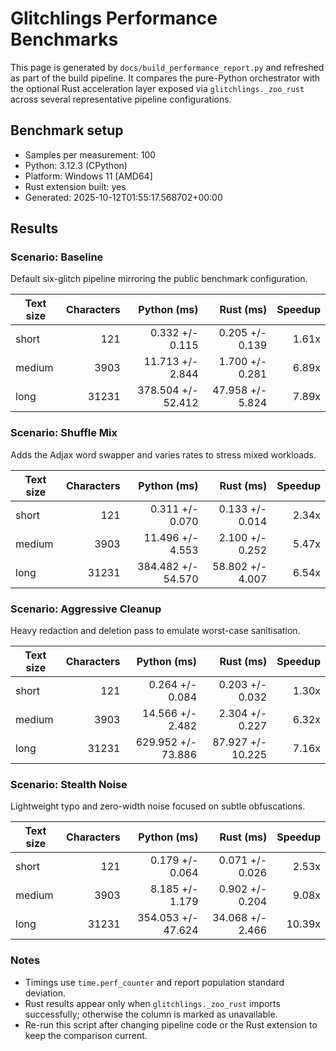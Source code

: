 # Glitchlings Performance Benchmarks

This page is generated by `docs/build_performance_report.py` and refreshed as part of the build pipeline. It compares the pure-Python orchestrator with the optional Rust acceleration layer exposed via `glitchlings._zoo_rust` across several representative pipeline configurations.

## Benchmark setup

- Samples per measurement: 100
- Python: 3.12.3 (CPython)
- Platform: Windows 11 [AMD64]
- Rust extension built: yes
- Generated: 2025-10-12T01:55:17.568702+00:00

## Results

### Scenario: Baseline

Default six-glitch pipeline mirroring the public benchmark configuration.

| Text size | Characters | Python (ms) | Rust (ms) | Speedup |
| --- | ---: | ---: | ---: | ---: |
| short | 121 | 0.332 +/- 0.115 | 0.205 +/- 0.139 | 1.61x |
| medium | 3903 | 11.713 +/- 2.844 | 1.700 +/- 0.281 | 6.89x |
| long | 31231 | 378.504 +/- 52.412 | 47.958 +/- 5.824 | 7.89x |

### Scenario: Shuffle Mix

Adds the Adjax word swapper and varies rates to stress mixed workloads.

| Text size | Characters | Python (ms) | Rust (ms) | Speedup |
| --- | ---: | ---: | ---: | ---: |
| short | 121 | 0.311 +/- 0.070 | 0.133 +/- 0.014 | 2.34x |
| medium | 3903 | 11.496 +/- 4.553 | 2.100 +/- 0.252 | 5.47x |
| long | 31231 | 384.482 +/- 54.570 | 58.802 +/- 4.007 | 6.54x |

### Scenario: Aggressive Cleanup

Heavy redaction and deletion pass to emulate worst-case sanitisation.

| Text size | Characters | Python (ms) | Rust (ms) | Speedup |
| --- | ---: | ---: | ---: | ---: |
| short | 121 | 0.264 +/- 0.084 | 0.203 +/- 0.032 | 1.30x |
| medium | 3903 | 14.566 +/- 2.482 | 2.304 +/- 0.227 | 6.32x |
| long | 31231 | 629.952 +/- 73.886 | 87.927 +/- 10.225 | 7.16x |

### Scenario: Stealth Noise

Lightweight typo and zero-width noise focused on subtle obfuscations.

| Text size | Characters | Python (ms) | Rust (ms) | Speedup |
| --- | ---: | ---: | ---: | ---: |
| short | 121 | 0.179 +/- 0.064 | 0.071 +/- 0.026 | 2.53x |
| medium | 3903 | 8.185 +/- 1.179 | 0.902 +/- 0.204 | 9.08x |
| long | 31231 | 354.053 +/- 47.624 | 34.068 +/- 2.466 | 10.39x |


### Notes

- Timings use `time.perf_counter` and report population standard deviation.
- Rust results appear only when `glitchlings._zoo_rust` imports successfully; otherwise the column is marked as unavailable.
- Re-run this script after changing pipeline code or the Rust extension to keep the comparison current.
